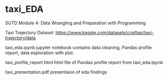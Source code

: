 # taxi_EDA
SUTD Module 4: Data Wrangling and Preparation with Programming

Taxi Trajectory Dataset:
https://www.kaggle.com/datasets/crailtap/taxi-trajectory/data

taxi_eda.ipynb
jupyter notebook contains data cleaning, Pandas profile report, data exploration with plot.

taxi_profile_report.html
html file of Pandas profile report from taxi_eda.ipynb

taxi_presentation.pdf
presentaion of eda findings
